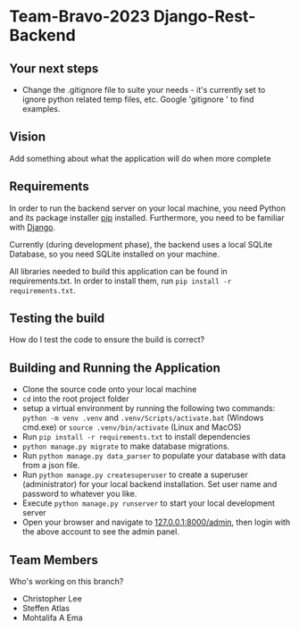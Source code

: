 # Team-Bravo-2023 Django-Rest-Backend

## Your next steps
* Change the .gitignore file to suite your needs - it's currently set to ignore python related temp files, etc. Google 'gitignore <your language>' to find examples.


## Vision
 Add something about what the application will do when more complete


## Requirements
In order to run the backend server on your local machine, you need Python and its package installer [pip](https://pypi.org/project/pip/) installed. Furthermore, you need to be familiar with [Django](https://docs.djangoproject.com/en/4.1/).

Currently (during development phase), the backend uses a local SQLite Database, so you need SQLite installed on your machine.

All libraries needed to build this application can be found in requirements.txt. In order to install them, run `pip install -r requirements.txt`.


## Testing the build
How do I test the code to ensure the build is correct?


## Building and Running the Application
 
- Clone the source code onto your local machine
- `cd` into the root project folder
- setup a virtual environment by running the following two commands: `python -m venv .venv` and `.venv/Scripts/activate.bat` (Windows cmd.exe) or `source .venv/bin/activate` (Linux and MacOS)
- Run `pip install -r requirements.txt` to install dependencies
- `python manage.py migrate` to make database migrations.
- Run `python manage.py data_parser` to populate your database with data from a json file.
- Run `python manage.py createsuperuser` to create a superuser (administrator) for your local backend installation. Set user name and password to whatever you like.
- Execute `python manage.py runserver` to start your local development server
- Open your browser and navigate to [127.0.0.1:8000/admin](127.0.0.1:8000/admin), then login with the above account to see the admin panel.

  
## Team Members
 Who's working on this branch?
 * Christopher Lee
 * Steffen Atlas
 * Mohtalifa A Ema